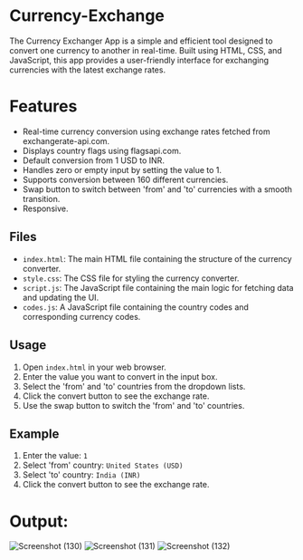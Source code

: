 # Currency-Exchange
The Currency Exchanger App is a simple and efficient tool designed to convert one currency to another in real-time. Built using HTML, CSS, and JavaScript, this app provides a user-friendly interface for exchanging currencies with the latest exchange rates.

# Features

- Real-time currency conversion using exchange rates fetched from exchangerate-api.com.
- Displays country flags using flagsapi.com.
- Default conversion from 1 USD to INR.
- Handles zero or empty input by setting the value to 1.
- Supports conversion between 160 different currencies.
- Swap button to switch between 'from' and 'to' currencies with a smooth transition.
- Responsive.

## Files

- `index.html`: The main HTML file containing the structure of the currency converter.
- `style.css`: The CSS file for styling the currency converter.
- `script.js`: The JavaScript file containing the main logic for fetching data and updating the UI.
- `codes.js`: A JavaScript file containing the country codes and corresponding currency codes.


## Usage

1. Open `index.html` in your web browser.
2. Enter the value you want to convert in the input box.
3. Select the 'from' and 'to' countries from the dropdown lists.
4. Click the convert button to see the exchange rate.
5. Use the swap button to switch the 'from' and 'to' countries.


## Example

1. Enter the value: `1`
2. Select 'from' country: `United States (USD)`
3. Select 'to' country: `India (INR)`
4. Click the convert button to see the exchange rate.

# Output:

![Screenshot (130)](https://github.com/user-attachments/assets/b7d0fb52-b909-4fea-a95f-35aaccdef4ab)
![Screenshot (131)](https://github.com/user-attachments/assets/f04eea06-aba0-4bb4-9966-a472590d85a4)
![Screenshot (132)](https://github.com/user-attachments/assets/4d0f0df8-88b5-4188-90cc-c64797830924)
